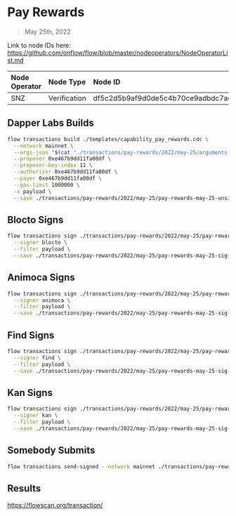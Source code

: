 # Pay Rewards
> May 25th, 2022

Link to node IDs here: https://github.com/onflow/flow/blob/master/nodeoperators/NodeOperatorList.md

| Node Operator             | Node Type          | Node ID  |
|:--------------------------|:-------------------|:---------|
| SNZ | Verification | df5c2d5b9af9d0de5c4b70ce9adbdc7ae2af1a17485b4b8640f2c5b2c58d8954

## Dapper Labs Builds

```sh
flow transactions build ./templates/capability_pay_rewards.cdc \
  --network mainnet \
  --args-json "$(cat "./transactions/pay-rewards/2022/may-25/arguments.json")" \
  --proposer 0xe467b9dd11fa00df \
  --proposer-key-index 11 \
  --authorizer 0xe467b9dd11fa00df \
  --payer 0xe467b9dd11fa00df \
  --gas-limit 1000000 \
  -x payload \
  --save ./transactions/pay-rewards/2022/may-25/pay-rewards-may-25-unsigned.rlp
```

## Blocto Signs

```sh
flow transactions sign ./transactions/pay-rewards/2022/may-25/pay-rewards-may-25-unsigned.rlp \
  --signer blocto \
  --filter payload \
  --save ./transactions/pay-rewards/2022/may-25/pay-rewards-may-25-sig-1.rlp
```

## Animoca Signs

```sh
flow transactions sign ./transactions/pay-rewards/2022/may-25/pay-rewards-may-25-sig-1.rlp \
  --signer animoca \
  --filter payload \
  --save ./transactions/pay-rewards/2022/may-25/pay-rewards-may-25-sig-2.rlp
```

## Find Signs

```sh
flow transactions sign ./transactions/pay-rewards/2022/may-25/pay-rewards-may-25-sig-2.rlp \
  --signer find \
  --filter payload \
  --save ./transactions/pay-rewards/2022/may-25/pay-rewards-may-25-sig-3.rlp
```

## Kan Signs

```sh
flow transactions sign ./transactions/pay-rewards/2022/may-25/pay-rewards-may-25-sig-3.rlp \
  --signer kan \
  --filter payload \
  --save ./transactions/pay-rewards/2022/may-25/pay-rewards-may-25-sig-complete.rlp
```

## Somebody Submits

```sh
flow transactions send-signed --network mainnet ./transactions/pay-rewards/2022/may-25/pay-rewards-may-25-sig-complete.rlp
```

## Results

https://flowscan.org/transaction/
